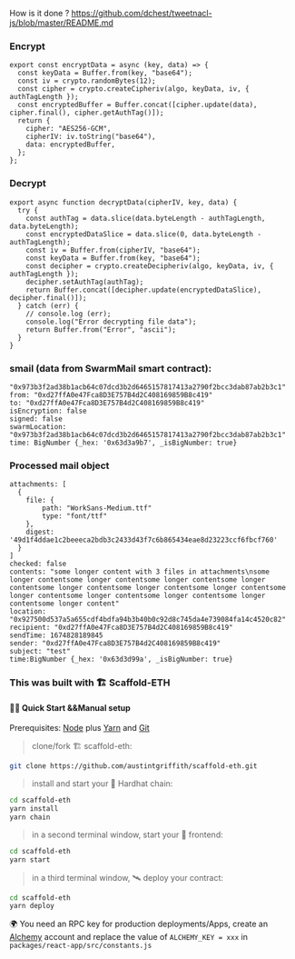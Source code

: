 How is it done ? https://github.com/dchest/tweetnacl-js/blob/master/README.md 

### Encrypt
```
export const encryptData = async (key, data) => {
  const keyData = Buffer.from(key, "base64");
  const iv = crypto.randomBytes(12);
  const cipher = crypto.createCipheriv(algo, keyData, iv, { authTagLength });
  const encryptedBuffer = Buffer.concat([cipher.update(data), cipher.final(), cipher.getAuthTag()]);
  return {
    cipher: "AES256-GCM",
    cipherIV: iv.toString("base64"),
    data: encryptedBuffer,
  };
};
```
### Decrypt
```
export async function decryptData(cipherIV, key, data) {
  try {
    const authTag = data.slice(data.byteLength - authTagLength, data.byteLength);
    const encryptedDataSlice = data.slice(0, data.byteLength - authTagLength);
    const iv = Buffer.from(cipherIV, "base64");
    const keyData = Buffer.from(key, "base64");
    const decipher = crypto.createDecipheriv(algo, keyData, iv, { authTagLength });
    decipher.setAuthTag(authTag);
    return Buffer.concat([decipher.update(encryptedDataSlice), decipher.final()]);
  } catch (err) {
    // console.log (err);
    console.log("Error decrypting file data");
    return Buffer.from("Error", "ascii");
  }
}

```

### smail (data from SwarmMail smart contract):
```
"0x973b3f2ad38b1acb64c07dcd3b2d6465157817413a2790f2bcc3dab87ab2b3c1"
from: "0xd27ffA0e47Fca8D3E757B4d2C408169859B8c419"
to: "0xd27ffA0e47Fca8D3E757B4d2C408169859B8c419"
isEncryption: false
signed: false
swarmLocation: "0x973b3f2ad38b1acb64c07dcd3b2d6465157817413a2790f2bcc3dab87ab2b3c1"
time: BigNumber {_hex: '0x63d3a9b7', _isBigNumber: true}

```


### Processed mail object
```
attachments: [
  {
    file: {
        path: "WorkSans-Medium.ttf"
        type: "font/ttf"
    }, 
    digest: '49d1f4ddae1c2beeeca2bdb3c2433d43f7c6b865434eae8d23223ccf6fbcf760'
  }
]
checked: false
contents: "some longer content with 3 files in attachments\nsome longer contentsome longer contentsome longer contentsome longer contentsome longer contentsome longer contentsome longer contentsome longer contentsome longer contentsome longer contentsome longer contentsome longer content"
location: "0x927500d537a5a655cdf4bdfa94b3b40b0c92d8c745da4e739084fa14c4520c82"
recipient: "0xd27ffA0e47Fca8D3E757B4d2C408169859B8c419"
sendTime: 1674828189845
sender: "0xd27ffA0e47Fca8D3E757B4d2C408169859B8c419"
subject: "test"
time:BigNumber {_hex: '0x63d3d99a', _isBigNumber: true}
```

### This was built with 🏗 Scaffold-ETH

#### 🏄‍♂️ Quick Start &&Manual setup

Prerequisites: [Node](https://nodejs.org/en/download/) plus [Yarn](https://classic.yarnpkg.com/en/docs/install/) and [Git](https://git-scm.com/downloads)

> clone/fork 🏗 scaffold-eth:

```bash
git clone https://github.com/austintgriffith/scaffold-eth.git
```

> install and start your 👷‍ Hardhat chain:

```bash
cd scaffold-eth
yarn install
yarn chain
```

> in a second terminal window, start your 📱 frontend:

```bash
cd scaffold-eth
yarn start
```

> in a third terminal window, 🛰 deploy your contract:

```bash
cd scaffold-eth
yarn deploy
```

🌍 You need an RPC key for production deployments/Apps, create an [Alchemy](https://www.alchemy.com/) account and replace the value of `ALCHEMY_KEY = xxx` in `packages/react-app/src/constants.js`

